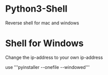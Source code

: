 # Python3-Shell
Reverse shell for mac and windows

# Shell for Windows

Change the ip-address to your own ip-address

use '''pyinstaller --onefile --windowed'''



